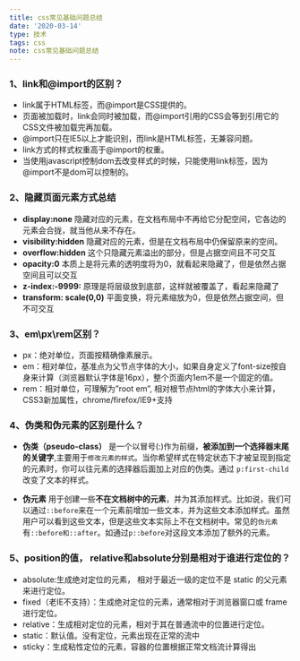 ```yaml
---
title: css常见基础问题总结
date: '2020-03-14'
type: 技术
tags: css
note: css常见基础问题总结
---
```

### 1、link和@import的区别？

+ link属于HTML标签，而@import是CSS提供的。
+ 页面被加载时，link会同时被加载，而@import引用的CSS会等到引用它的CSS文件被加载完再加载。
+ @import只在IE5以上才能识别，而link是HTML标签，无兼容问题。
+ link方式的样式权重高于@import的权重。
+ 当使用javascript控制dom去改变样式的时候，只能使用link标签，因为@import不是dom可以控制的。

### 2、隐藏页面元素方式总结
+  **display:none** 隐藏对应的元素，在文档布局中不再给它分配空间，它各边的元素会合拢，就当他从来不存在。  
+  **visibility:hidden**  隐藏对应的元素，但是在文档布局中仍保留原来的空间。
+  **overflow:hidden** 这个只隐藏元素溢出的部分，但是占据空间且不可交互
+ **opacity:0** 本质上是将元素的透明度将为0，就看起来隐藏了，但是依然占据空间且可以交互
+ **z-index:-9999:**  原理是将层级放到底部，这样就被覆盖了，看起来隐藏了
+ **transform: scale(0,0)** 平面变换，将元素缩放为0，但是依然占据空间，但不可交互

### 3、em\px\rem区别？

+ px：绝对单位，页面按精确像素展示。
+ em：相对单位，基准点为父节点字体的大小，如果自身定义了font-size按自身来计算（浏览器默认字体是16px），整个页面内1em不是一个固定的值。
+ rem：相对单位，可理解为”root em”, 相对根节点html的字体大小来计算，CSS3新加属性，chrome/firefox/IE9+支持

### 4、伪类和伪元素的区别是什么？
+ **伪类（pseudo-class）** 是一个以冒号(:)作为前缀，**被添加到一个选择器末尾的关键字**,主要用于`修改元素的样式`。当你希望样式在特定状态下才被呈现到指定的元素时，你可以往元素的选择器后面加上对应的伪类。通过 `p:first-child`改变了文本的样式。

+ **伪元素** 用于创建一些**不在文档树中的元素**，并为其添加样式。比如说，我们可以通过`::before`来在一个元素前增加一些文本，并为这些文本添加样式。虽然用户可以看到这些文本，但是这些文本实际上不在文档树中。常见的`伪元素`有`::before和::after`。如通过`p::before`对这段文本添加了额外的元素。

### 5、position的值， relative和absolute分别是相对于谁进行定位的？
+ 	absolute:生成绝对定位的元素， 相对于最近一级的定位不是 static 的父元素来进行定位。
+	fixed（老IE不支持）：生成绝对定位的元素，通常相对于浏览器窗口或 frame 进行定位。
+	relative：生成相对定位的元素，相对于其在普通流中的位置进行定位。
+	static：默认值。没有定位，元素出现在正常的流中
+	sticky：生成粘性定位的元素，容器的位置根据正常文档流计算得出
